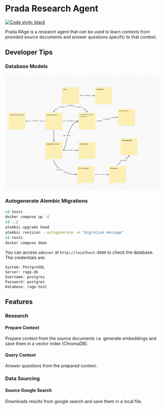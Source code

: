 # Prada Research Agent
[![Code style: black](https://img.shields.io/badge/code%20style-black-000000.svg)](https://github.com/psf/black)

Prada RAge is a research agent that can be used to learn contexts from provided source documents and answer questions specific to that context.

## Developer Tips
### Database Models
![Database Models](docs/prada-rage-db-models.png)

### Autogenerate Alembic Migrations

```bash
cd tests
docker compose up -d
cd ../
alembic upgrade head
alembic revision --autogenerate -m "migration message"
cd tests
docker compose down
```

You can access `adminer` at `http://localhost:8080` to check the database. The credentials are:
```
System: PostgreSQL
Server: rage-db
Username: postgres
Password: postgres
Database: rage-test
```
## Features
### Research

#### Prepare Context
Prepare context from the source documents i.e. generate embeddings and save them in a vector index (ChromaDB).

#### Query Context
Answer questions from the prepared context.

### Data Sourcing
#### Source Google Search
Downloads results from google search and save them in a local file.
